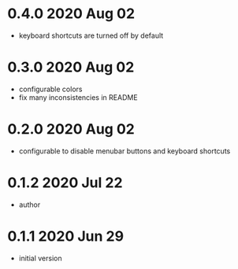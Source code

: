 # 0.4.0 2020 Aug 02

* keyboard shortcuts are turned off by default

# 0.3.0 2020 Aug 02

* configurable colors
* fix many inconsistencies in README

# 0.2.0 2020 Aug 02

* configurable to disable menubar buttons and keyboard shortcuts

# 0.1.2 2020 Jul 22

* author

# 0.1.1 2020 Jun 29

* initial version
